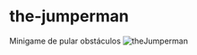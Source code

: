 # the-jumperman
Minigame de pular obstáculos
![theJumperman](https://user-images.githubusercontent.com/92060682/181130511-5d4320da-e908-4a74-8ad7-7e72d9948006.gif)
